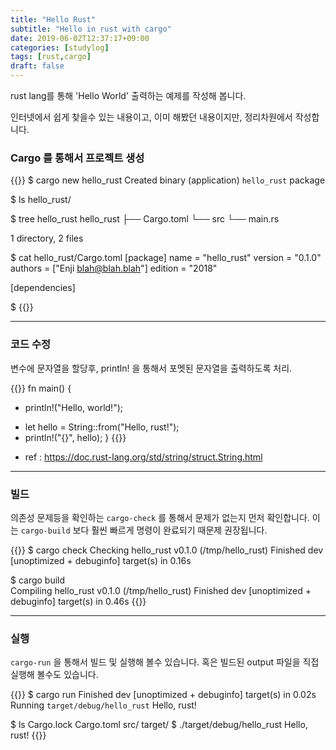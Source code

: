 ```yaml
---
title: "Hello Rust"
subtitle: "Hello in rust with cargo"
date: 2019-06-02T12:37:17+09:00
categories: [studylog]
tags: [rust,cargo]
draft: false
---
```


rust lang를 통해 'Hello World' 출력하는 예제를 작성해 봅니다.

인터넷에서 쉽게 찾을수 있는 내용이고, 이미 해봤던 내용이지만, 
정리차원에서 작성합니다.

<!--more-->

### Cargo 를 통해서 프로젝트 생성

{{<highlight shell>}}
$ cargo new hello_rust
    Created binary (application) `hello_rust` package

$ ls
hello_rust/

$ tree hello_rust 
hello_rust
├── Cargo.toml
└── src
    └── main.rs

1 directory, 2 files

$ cat hello_rust/Cargo.toml 
[package]
name = "hello_rust"
version = "0.1.0"
authors = ["Enji <blah@blah.blah>"]
edition = "2018"

[dependencies]

$
{{</highlight>}}

----

### 코드 수정 

변수에 문자열을 할당후, println! 을 통해서 포멧된 문자열을 출력하도록 처리.

{{<highlight diff>}}
 fn main() {
-    println!("Hello, world!");
+    let hello = String::from("Hello, rust!");
+    println!("{}", hello);
 }
{{</highlight>}}

* ref : https://doc.rust-lang.org/std/string/struct.String.html

----

### 빌드

의존성 문제등을 확인하는 `cargo-check` 를 통해서 문제가 없는지 먼저 확인합니다.
이는 `cargo-build` 보다 훨씬 빠르게 명령이 완료되기 때문제 권장됩니다.

{{<highlight shell>}}
$ cargo check
    Checking hello_rust v0.1.0 (/tmp/hello_rust)
    Finished dev [unoptimized + debuginfo] target(s) in 0.16s

$ cargo build       
   Compiling hello_rust v0.1.0 (/tmp/hello_rust)
    Finished dev [unoptimized + debuginfo] target(s) in 0.46s
{{</highlight>}}

----

### 실행

`cargo-run` 을 통해서 빌드 및 실행해 볼수 있습니다.
혹은 빌드된 output 파일을 직접 실행해 볼수도 있습니다.

{{<highlight shell>}}
$ cargo run
    Finished dev [unoptimized + debuginfo] target(s) in 0.02s
     Running `target/debug/hello_rust`
Hello, rust!

$ ls 
Cargo.lock  Cargo.toml	src/  target/
$ ./target/debug/hello_rust 
Hello, rust!
{{</highlight>}}

